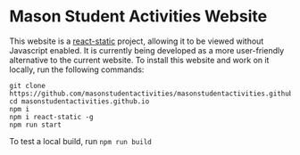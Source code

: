 # Mason Student Activities Website
This website is a [react-static](https://github.com/react-static/react-static) project, allowing it to be viewed without Javascript enabled. It is currently being developed as a more user-friendly alternative to the current website. To install this website and work on it locally, run the following commands:

```
git clone https://github.com/masonstudentactivities/masonstudentactivities.github.io.git
cd masonstudentactivities.github.io
npm i
npm i react-static -g
npm run start
```

To test a local build, run `npm run build`
